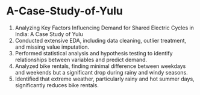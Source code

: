 # A-Case-Study-of-Yulu
1. Analyzing Key Factors Influencing Demand for Shared Electric Cycles in India: A Case Study of Yulu
2. Conducted extensive EDA, including data cleaning, outlier treatment, and missing value imputation.
3. Performed statistical analysis and hypothesis testing to identify relationships between variables and predict demand.
4. Analyzed bike rentals, finding minimal difference between weekdays and weekends but a significant drop during rainy and windy seasons.
5. Identified that extreme weather, particularly rainy and hot summer days, significantly reduces bike rentals.
